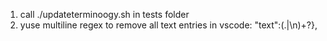 1. call ./updateterminoogy.sh in tests folder
2. yuse multiline regex to remove all text entries in vscode:  "text":(.|\n)+?\},